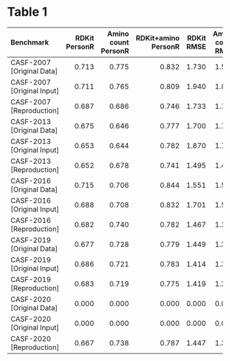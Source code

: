 # Table 1

| Benchmark                  |   RDKit PersonR |   Amino count PersonR |   RDKit+amino PersonR |   RDKit RMSE |   Amino count RMSE |   RDKit+amino RMSE |
|:---------------------------|----------------:|----------------------:|----------------------:|-------------:|-------------------:|-------------------:|
| CASF-2007 [Original Data]  |           0.713 |                 0.775 |                 0.832 |        1.730 |              1.583 |              1.365 |
| CASF-2007 [Original Input] |           0.711 |                 0.765 |                 0.809 |        1.940 |              1.814 |              1.682 |
| CASF-2007 [Reproduction]   |           0.687 |                 0.686 |                 0.746 |        1.733 |              1.704 |              1.544 |
| CASF-2013 [Original Data]  |           0.675 |                 0.646 |                 0.777 |        1.700 |              1.722 |              1.480 |
| CASF-2013 [Original Input] |           0.653 |                 0.644 |                 0.782 |        1.870 |              1.727 |              1.449 |
| CASF-2013 [Reproduction]   |           0.652 |                 0.678 |                 0.741 |        1.495 |              1.445 |              1.325 |
| CASF-2016 [Original Data]  |           0.715 |                 0.706 |                 0.844 |        1.551 |              1.543 |              1.233 |
| CASF-2016 [Original Input] |           0.688 |                 0.708 |                 0.832 |        1.701 |              1.534 |              1.260 |
| CASF-2016 [Reproduction]   |           0.682 |                 0.740 |                 0.782 |        1.467 |              1.349 |              1.252 |
| CASF-2019 [Original Data]  |           0.677 |                 0.728 |                 0.779 |        1.449 |              1.348 |              1.233 |
| CASF-2019 [Original Input] |           0.686 |                 0.721 |                 0.783 |        1.414 |              1.346 |              1.210 |
| CASF-2019 [Reproduction]   |           0.683 |                 0.719 |                 0.775 |        1.419 |              1.350 |              1.226 |
| CASF-2020 [Original Data]  |           0.000 |                 0.000 |                 0.000 |        0.000 |              0.000 |              0.000 |
| CASF-2020 [Original Input] |           0.000 |                 0.000 |                 0.000 |        0.000 |              0.000 |              0.000 |
| CASF-2020 [Reproduction]   |           0.667 |                 0.738 |                 0.787 |        1.447 |              1.312 |              1.198 |
